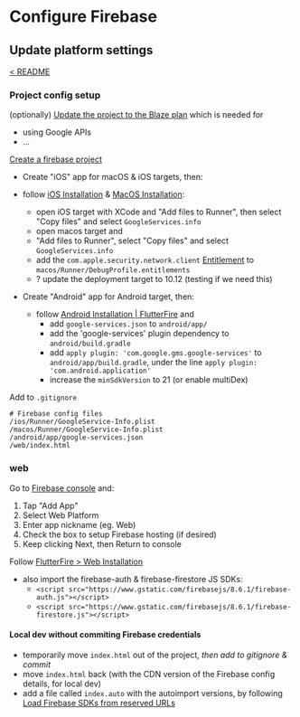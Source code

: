 # Configure Firebase 

## Update platform settings

[< README](../README.md)

### Project config setup 

(optionally) [Update the project to the Blaze plan](./update-to-blaze.md) which is needed for
- using Google APIs
- ...

[Create a firebase project](https://console.firebase.google.com/)

- Create "iOS" app for macOS & iOS targets, then:
 - follow [iOS Installation](https://firebase.flutter.dev/docs/installation/ios) & [MacOS Installation](https://firebase.flutter.dev/docs/installation/macos):
   - open iOS target with XCode and "Add files to Runner", then select "Copy files" and select `GoogleServices.info`
   - open macos target and 
    - "Add files to Runner", select "Copy files" and select `GoogleServices.info`
    - add the `com.apple.security.network.client` [Entitlement](https://flutter.dev/desktop#setting-up-entitlements) to `macos/Runner/DebugProfile.entitlements`
    - ? update the deployment target to 10.12 (testing if we need this)

- Create "Android" app for Android target, then:
  - follow [Android Installation | FlutterFire](https://firebase.flutter.dev/docs/installation/android) and 
    - add `google-services.json` to `android/app/`
    - add the 'google-services' plugin dependency to `android/build.gradle`
    - add `apply plugin: 'com.google.gms.google-services'` to `android/app/build.gradle`, under the line `apply plugin: 'com.android.application'`
    - increase the `minSdkVersion` to 21 (or enable multiDex)

Add to `.gitignore`
```.gitignore
# Firebase config files
/ios/Runner/GoogleService-Info.plist
/macos/Runner/GoogleService-Info.plist
/android/app/google-services.json
/web/index.html
```

### web 

Go to [Firebase console](https://console.firebase.google.com/) and:
1. Tap "Add App"
2. Select Web Platform 
3. Enter app nickname (eg. Web)
4. Check the box to setup Firebase hosting (if desired)
5. Keep clicking Next, then Return to console

Follow [FlutterFire > Web Installation](https://firebase.flutter.dev/docs/installation/web)
- also import the firebase-auth & firebase-firestore JS SDKs: 
  - `<script src="https://www.gstatic.com/firebasejs/8.6.1/firebase-auth.js"></script>`
  - `<script src="https://www.gstatic.com/firebasejs/8.6.1/firebase-firestore.js"></script>`

#### Local dev without commiting Firebase credentials

- temporarily move `index.html` out of the project, *then add to gitignore & commit*
- move `index.html` back (with the CDN version of the Firebase config details, for local dev)
- add a file called `index.auto` with the autoimport versions, by following [Load Firebase SDKs from reserved URLs](https://firebase.google.com/docs/hosting/reserved-urls)
